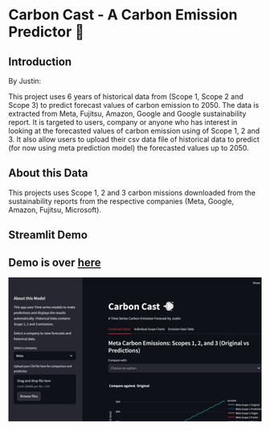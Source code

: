 # Carbon Cast - A Carbon Emission Predictor 💨 

## Introduction 
By Justin:

This project uses 6 years of historical data from (Scope 1, Scope 2 and Scope 3) to predict forecast values of carbon emission to 2050. The data is extracted from Meta, Fujitsu, Amazon, Google and Google sustainability report. It is targeted to users, company or anyone who has interest in looking at the forecasted values of carbon emission using of Scope 1, 2 and 3. It also allow users to upload their csv data file of historical data to predict (for now using meta prediction model) the forecasted values up to 2050.


## About this Data

This projects uses Scope 1, 2 and 3 carbon missions downloaded from the sustainability reports from the respective companies (Meta, Google, Amazon, Fujitsu, Microsoft). 

## Streamlit Demo
<h2>Demo is over <a href = "https://carbon-cast.streamlit.app/">here</a></h2>
<img src="carboncast.jpg" alt="Image Description"></img>

